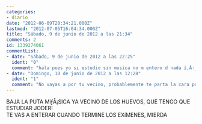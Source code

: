 ```yaml
---
categories:
- diario
date: "2012-06-09T20:34:21.000Z"
lastmod: "2012-07-05T16:04:34.000Z"
title: "Sábado, 9 de junio de 2012 a las 21:34"
comments: 2
id: 1339274061
commentList:
- date: "Sábado, 9 de junio de 2012 a las 22:25"
  ident: "0"
  comment: "hala pues yo si estudio sin musica no m entero d nada í‚Â·____í‚Â· curioso...\nREEEELAAAAX, elimina la agresividad d tu meeente e__e"
- date: "Domingo, 10 de junio de 2012 a las 12:28"
  ident: "1"
  comment: "No vayas a por tu vecino, probablemente te parta la cara porque peleé mejor que tú."
---
```


BAJA LA PUTA MíƒÅ¡SICA YA VECINO DE LOS HUEVOS, QUE TENGO QUE ESTUDIAR JODER!  
TE VAS A ENTERAR CUANDO TERMINE LOS EXíMENES, MIERDA
